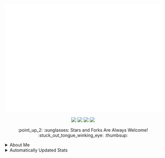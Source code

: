 <p align="center"><img src="src/resources/images/banner.svg" width="850" height="350"/></p>
<p align="center"><a href="https://biolink-delta.vercel.app"><img src="https://img.shields.io/badge/contacts-3c3c3c?logo=linktree&style=for-the-badge&logoColor=948ae3"/></a>
<a href="https://thomasleonhighbaugh.me"><img src="https://img.shields.io/badge/website-3c3c3c?logo=firefox&style=for-the-badge&logoColor=948ae3"/></a>
<a href="https://resume-thomas-leon-highbaugh.vercel.app/"><img src="https://img.shields.io/badge/resume-3c3c3c?logo=libreoffice&style=for-the-badge&logoColor=948ae3"/></a>
<img src="https://komarev.com/ghpvc/?username=Thomashighbaugh&style=for-the-badge&color=3c3c3c&logoColor=948ae3&logo=undefined"/></p>

<p align="center">
:point_up_2: :sunglasses: Stars and Forks Are Always Welcome! :stuck_out_tongue_winking_eye: :thumbsup:
</p>

<details><summary>About Me</summary>

<img align="right" height="150" src="https://raw.githubusercontent.com/Thomashighbaugh/Thomashighbaugh/ea57485cf7072b1a9df44373deb5b20c1f3bbc0c/src/resources/images/logo.svg" />

<h3>Fun Facts</h3>
<ul>
<li>From (not actually) Sunny San Francisco, California</li>

<li>Well Versed in Full Stack Web Development, With An Emphasis on Making Attractive Interfaces in TSX + Tailwind.css + Next.js</li>
<li><a href="https://github.com/Sanatana-Linux/nixos-config">NixOS</a> + <a href="https://github.com/Sanatana-Linux/nixos-awesomewm">AwesomeWM</a> + <a href="https://github.com/Thomashighbaugh/nvim-forge">Neovim</a> User </li>
<li>Currently Exploring Rust Web Frameworks and Wayland Compositors</li>
<li>Working on Long-Form Fictional Content Generation Leveraging GPT4Free Using <a href="https://github.com/thomashighbaugh/gpt_scripts">Python Scripts</a></li>
<li>Been writing code for: 7 Years, 9 Months and 13 Dayss </li>
 </ul>

<br/>
<br/>
<hr/>
<img align="left" height="150" src="https://raw.githubusercontent.com/Thomashighbaugh/Thomashighbaugh/ea57485cf7072b1a9df44373deb5b20c1f3bbc0c/src/resources/images/logo.svg" />
<h3>Get in Touch</h3>

<p align="left"><a href="https://twitter.com/thomasleonhighbaugh"><img src="https://img.shields.io/badge/twitter-3c3c3c?style=plastic&logoColor=F4F4F7&logo=twitter"/></a>
<a href="https://linkedin.com/in/thomas-leon-highbaugh"><img src="https://img.shields.io/badge/linkedin-3c3c3c?style=plastic&logoColor=F4F4F7&logo=linkedin"/></a>
<a href="mailto:thighbaugh@zoho.com"><img src="https://img.shields.io/badge/email-3c3c3c?logo=zoho&style=plastic&logoColor=F4F4F7"/></a>
<a href="mailto:me@thomasleonhighbaugh.me"><img src="https://img.shields.io/badge/alternative email-3c3c3c?logo=thunderbird&style=plastic&logoColor=F4F4F7"/></a>
<a href="https://codepen.io/thomashighbaughThomasLeonHighbaugh"><img src="https://img.shields.io/badge/codepen-3c3c3c?style=plastic&logoColor=F4F4F7&logo=codepen"/></a>
<img src="https://img.shields.io/badge/thomasleonhighbaugh-3c3c3c?logo=discord&labelColor=948ae3&style=plastic&logoColor=F4F4F7"/></p>

<hr/>


<h3>Skill Wall</h3>

<p align="left"><img src="https://img.shields.io/badge/styled%20components-69676c?logo=styled%20components&style=plastic&logoColor=F4F4F7"/>
<img src="https://img.shields.io/badge/css-69676c?logo=css&style=plastic&logoColor=F4F4F7"/>
<img src="https://img.shields.io/badge/typescript-3c3c3c?logo=typescript&style=plastic&logoColor=F4F4F7"/>
<img src="https://img.shields.io/badge/xhtml-69676c?logo=xhtml&style=plastic&logoColor=F4F4F7"/>
<img src="https://img.shields.io/badge/node.js-3c3c3c?logo=node.js&style=plastic&logoColor=F4F4F7"/>
<img src="https://img.shields.io/badge/photoshop-3c3c3c?logo=adobe+photoshop&style=plastic&logoColor=F4F4F7"/>
<img src="https://img.shields.io/badge/css3-69676c?logo=css3&style=plastic&logoColor=F4F4F7"/>
<img src="https://img.shields.io/badge/mern%20stack-3c3c3c?logo=mern%20stack&style=plastic&logoColor=F4F4F7"/>
<img src="https://img.shields.io/badge/github-69676c?logo=github&style=plastic&logoColor=F4F4F7"/>
<img src="https://img.shields.io/badge/vercel-69676c?logo=vercel&style=plastic&logoColor=F4F4F7"/>
<img src="https://img.shields.io/badge/bash/zsh-3c3c3c?logo=gnu+bash&style=plastic&logoColor=F4F4F7"/>
<img src="https://img.shields.io/badge/jetbrains%20ides-3c3c3c?logo=jetbrains&style=plastic&logoColor=F4F4F7"/>
<img src="https://img.shields.io/badge/markdown-3c3c3c?logo=markdown&style=plastic&logoColor=F4F4F7"/>
<img src="https://img.shields.io/badge/svg-69676c?logo=svg&style=plastic&logoColor=F4F4F7"/>
<img src="https://img.shields.io/badge/flask-69676c?logo=flask&style=plastic&logoColor=F4F4F7"/>
<img src="https://img.shields.io/badge/storybook-3c3c3c?logo=storybook&style=plastic&logoColor=F4F4F7"/>
<img src="https://img.shields.io/badge/visual%20studio%20code-69676c?logo=visual%20studio%20code&style=plastic&logoColor=F4F4F7"/>
<img src="https://img.shields.io/badge/python-3c3c3c?logo=python&style=plastic&logoColor=F4F4F7"/>
<img src="https://img.shields.io/badge/gitlab-69676c?logo=gitlab&style=plastic&logoColor=F4F4F7"/>
<img src="https://img.shields.io/badge/javascript-69676c?logo=javascript&style=plastic&logoColor=F4F4F7"/>
<img src="https://img.shields.io/badge/sqlite-3c3c3c?logo=sqlite&style=plastic&logoColor=F4F4F7"/>
<img src="https://img.shields.io/badge/docker-3c3c3c?logo=docker&style=plastic&logoColor=F4F4F7"/>
<img src="https://img.shields.io/badge/firebase-69676c?logo=firebase&style=plastic&logoColor=F4F4F7"/>
<img src="https://img.shields.io/badge/lua-69676c?logo=lua&style=plastic&logoColor=F4F4F7"/>
<img src="https://img.shields.io/badge/tailwindcss-3c3c3c?logo=tailwindcss&style=plastic&logoColor=F4F4F7"/>
<img src="https://img.shields.io/badge/heroku-69676c?logo=heroku&style=plastic&logoColor=F4F4F7"/>
<img src="https://img.shields.io/badge/json-3c3c3c?logo=json&style=plastic&logoColor=F4F4F7"/>
<img src="https://img.shields.io/badge/figma-69676c?logo=figma&style=plastic&logoColor=F4F4F7"/>
<img src="https://img.shields.io/badge/chakra-3c3c3c?logo=chakraui&style=plastic&logoColor=F4F4F7"/>
<img src="https://img.shields.io/badge/html5-3c3c3c?logo=html5&style=plastic&logoColor=F4F4F7"/>
<img src="https://img.shields.io/badge/linux-3c3c3c?logo=linux&style=plastic&logoColor=F4F4F7"/>
<img src="https://img.shields.io/badge/react-3c3c3c?logo=react&style=plastic&logoColor=F4F4F7"/>
<img src="https://img.shields.io/badge/nixos-3c3c3c?logo=nixos&style=plastic&logoColor=F4F4F7"/>
<img src="https://img.shields.io/badge/gimp-3c3c3c?logo=gimp&style=plastic&logoColor=F4F4F7"/>
<img src="https://img.shields.io/badge/bootstrap-69676c?logo=bootstrap&style=plastic&logoColor=F4F4F7"/>
<img src="https://img.shields.io/badge/sass-69676c?logo=sass&style=plastic&logoColor=F4F4F7"/>
<img src="https://img.shields.io/badge/neovim-3c3c3c?logo=neovim&style=plastic&logoColor=F4F4F7"/>
<img src="https://img.shields.io/badge/less-3c3c3c?logo=less&style=plastic&logoColor=F4F4F7"/>
<img src="https://img.shields.io/badge/jquery-3c3c3c?logo=jquery&style=plastic&logoColor=F4F4F7"/>
<img src="https://img.shields.io/badge/npm-69676c?logo=npm&style=plastic&logoColor=F4F4F7"/>
<img src="https://img.shields.io/badge/typescript-3c3c3c?logo=typescript&style=plastic&logoColor=F4F4F7"/>
<img src="https://img.shields.io/badge/codeberg-69676c?logo=codeberg&style=plastic&logoColor=F4F4F7"/>
<img src="https://img.shields.io/badge/netlify-3c3c3c?logo=netlify&style=plastic&logoColor=F4F4F7"/>
<img src="https://img.shields.io/badge/github%20actions-3c3c3c?logo=github%20actions&style=plastic&logoColor=F4F4F7"/>
<img src="https://img.shields.io/badge/inkscape-69676c?logo=inkscape&style=plastic&logoColor=F4F4F7"/>
<img src="https://img.shields.io/badge/graphql-3c3c3c?logo=graphql&style=plastic&logoColor=F4F4F7"/>
<img src="https://img.shields.io/badge/jest-69676c?logo=jest&style=plastic&logoColor=F4F4F7"/>
<img src="https://img.shields.io/badge/git-3c3c3c?logo=git&style=plastic&logoColor=F4F4F7"/>
<img src="https://img.shields.io/badge/fastapi-3c3c3c?logo=fastapi&style=plastic&logoColor=F4F4F7"/>
<img src="https://img.shields.io/badge/github%20pages-69676c?logo=github&style=plastic&logoColor=F4F4F7"/>
<img src="https://img.shields.io/badge/express.js-69676c?logo=express&style=plastic&logoColor=F4F4F7"/>
<img src="https://img.shields.io/badge/html-3c3c3c?logo=html&style=plastic&logoColor=F4F4F7"/>
<img src="https://img.shields.io/badge/mongodb-3c3c3c?logo=mongodb&style=plastic&logoColor=F4F4F7"/>
<img src="https://img.shields.io/badge/tsx-69676c?logo=react&style=plastic&logoColor=F4F4F7"/>
<img src="https://img.shields.io/badge/ant_design-3c3c3c?logo=ant+design&style=plastic&logoColor=F4F4F7"/>
<img src="https://img.shields.io/badge/xml-69676c?logo=xml&style=plastic&logoColor=F4F4F7"/></p>

</details>
<details><summary>Automatically Updated Stats</summary>
<h3>Follower Showcase</h3>

<em><small>Showcase of One of the Awesome Individuals That Follow My Work, Updated Daily!</small></em>

<a href="https://github.com/mmertpolat" alt="Muhammet Mert Polat"><img style="height:150px;" src=./src/resources/images/randomFollower.png alt="Follower of the day"/></a>
<br/>
<hr/>
<br/>

<h3 style="clear:both;">Account Statistics</h3>

<div style="direction:flex; flex-direction:row;">
 <img height="150"  alt=gitstats src="https://github-readme-stats-server.vercel.app/api/?username=Thomashighbaugh&title_color=FE3B7B&text_color=F2F2F2&bg_color=2c2c2c&border_color=525053&show_icons=true&icon_color=F2F2F2&rank_icon=github&border_radius=15&include_all_commits=true&hide=contribs,issues"/>

<img height="250"  alt="Top Langs" src="https://github-readme-stats-server.vercel.app/api/top-langs/?username=Thomashighbaugh&title_color=FE3B7B&text_color=F2F2F2&bg_color=3c3c3c&border_color=525053&show_icons=true&icon_color=F2F2F2&border_radius=15&layout=donut-vertical" />
<img src="https://streak-stats.demolab.com/?user=Thomashighbaugh&stroke=3c3c3c&currStreakNum=f2f2f2&currStreakLabel=948ae3&fire=fe3b7b&sideLabels=53bbcc&sideNums=5ab4e6&ring=8179C6&background=2c2c2c&border=3c3c3c&border_radius=15" alt="streak card" />
<br/>
<h3>Even More Detailed Statistics</h3>
<img src="https://raw.githubusercontent.com/Thomashighbaugh/Thomashighbaugh/5e10c8aae6848bbf91cd589d535625b84c475d9b/github-metrics.svg"/>
</div>
<br/>
<hr/>
<br/>

</details>










































































